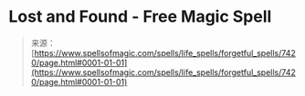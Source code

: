 <!--yml
category: 未分类
date: 2024-06-12 18:42:24
-->

# Lost and Found - Free Magic Spell

> 来源：[https://www.spellsofmagic.com/spells/life_spells/forgetful_spells/7420/page.html#0001-01-01](https://www.spellsofmagic.com/spells/life_spells/forgetful_spells/7420/page.html#0001-01-01)